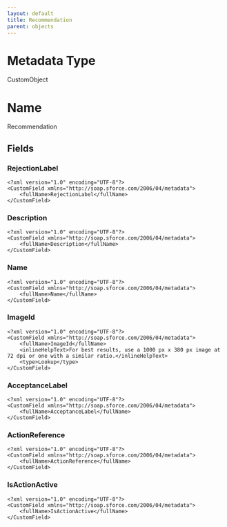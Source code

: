 ```yaml
---
layout: default
title: Recommendation
parent: objects
---
```

# Metadata Type
CustomObject

# Name
Recommendation
## Fields
### RejectionLabel

```
<?xml version="1.0" encoding="UTF-8"?>
<CustomField xmlns="http://soap.sforce.com/2006/04/metadata">
    <fullName>RejectionLabel</fullName>
</CustomField>
```
### Description

```
<?xml version="1.0" encoding="UTF-8"?>
<CustomField xmlns="http://soap.sforce.com/2006/04/metadata">
    <fullName>Description</fullName>
</CustomField>
```
### Name

```
<?xml version="1.0" encoding="UTF-8"?>
<CustomField xmlns="http://soap.sforce.com/2006/04/metadata">
    <fullName>Name</fullName>
</CustomField>
```
### ImageId

```
<?xml version="1.0" encoding="UTF-8"?>
<CustomField xmlns="http://soap.sforce.com/2006/04/metadata">
    <fullName>ImageId</fullName>
    <inlineHelpText>For best results, use a 1000 px x 380 px image at 72 dpi or one with a similar ratio.</inlineHelpText>
    <type>Lookup</type>
</CustomField>
```
### AcceptanceLabel

```
<?xml version="1.0" encoding="UTF-8"?>
<CustomField xmlns="http://soap.sforce.com/2006/04/metadata">
    <fullName>AcceptanceLabel</fullName>
</CustomField>
```
### ActionReference

```
<?xml version="1.0" encoding="UTF-8"?>
<CustomField xmlns="http://soap.sforce.com/2006/04/metadata">
    <fullName>ActionReference</fullName>
</CustomField>
```
### IsActionActive

```
<?xml version="1.0" encoding="UTF-8"?>
<CustomField xmlns="http://soap.sforce.com/2006/04/metadata">
    <fullName>IsActionActive</fullName>
</CustomField>
```
